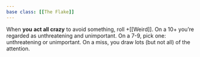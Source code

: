 ```yaml
---
base class: [[The Flake]]
---
```

When **you** **act all crazy** to avoid something, roll +[[Weird]]. On a 10+ you’re regarded as unthreatening and unimportant. On a 7-9, pick one: unthreatening or unimportant. On a miss, you draw lots (but not all) of the attention.